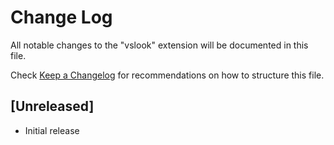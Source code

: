 # Change Log

All notable changes to the "vslook" extension will be documented in this file.

Check [Keep a Changelog](http://keepachangelog.com/) for recommendations on how to structure this file.

## [Unreleased]

- Initial release
